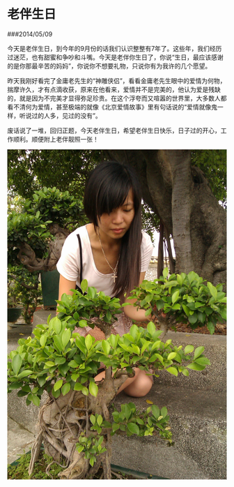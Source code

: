﻿# 老伴生日

###2014/05/09

今天是老伴生日，到今年的9月份的话我们认识整整有7年了。这些年，我们经历过迷茫，也有甜蜜和争吵和斗嘴。今天是老伴你生日了，你说“生日，最应该感谢的是你那最辛苦的妈妈”，你说你不想要礼物，只说你有为我许的几个愿望。<br>

昨天我刚好看完了金庸老先生的“神雕侠侣”，看看金庸老先生眼中的爱情为何物，揣摩许久，才有点滴收获，原来在他看来，爱情并不是完美的，他认为爱是残缺的，就是因为不完美才显得弥足珍贵。在这个浮夸而又喧嚣的世界里，大多数人都看不清何为爱情，甚至极端的就像《北京爱情故事》里有句话说的“爱情就像鬼一样，听说过的人多，见过的没有”。<br>

废话说了一堆，回归正题，今天老伴生日，希望老伴生日快乐，日子过的开心，工作顺利。顺便附上老伴靓照一张！

![](../img/lover.jpg)
